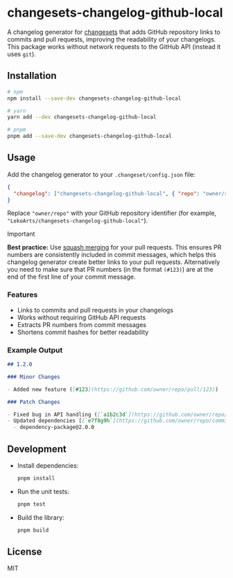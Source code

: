 # changesets-changelog-github-local

A changelog generator for [changesets](https://github.com/changesets/changesets) that adds GitHub repository links to commits and pull requests, improving the readability of your changelogs. This package works without network requests to the GitHub API (instead it uses `git`).

## Installation

```bash
# npm
npm install --save-dev changesets-changelog-github-local
```

```bash
# yarn
yarn add --dev changesets-changelog-github-local
```

```bash
# pnpm
pnpm add --save-dev changesets-changelog-github-local
```

## Usage

Add the changelog generator to your `.changeset/config.json` file:

```json
{
  "changelog": ["changesets-changelog-github-local", { "repo": "owner/repo" }]
}
```

Replace `"owner/repo"` with your GitHub repository identifier (for example, `"LekoArts/changesets-changelog-github-local"`).

> [!IMPORTANT]
> **Best practice:** Use [squash merging](https://docs.github.com/en/pull-requests/collaborating-with-pull-requests/incorporating-changes-from-a-pull-request/about-pull-request-merges#squash-and-merge-your-commits) for your pull requests. This ensures PR numbers are consistently included in commit messages, which helps this changelog generator create better links to your pull requests.
> Alternatively you need to make sure that PR numbers (in the format `(#123)`) are at the end of the first line of your commit message.

### Features

- Links to commits and pull requests in your changelogs
- Works without requiring GitHub API requests
- Extracts PR numbers from commit messages
- Shortens commit hashes for better readability

### Example Output

```markdown
## 1.2.0

### Minor Changes

- Added new feature ([#123](https://github.com/owner/repo/pull/123))

### Patch Changes

- Fixed bug in API handling ([`a1b2c3d`](https://github.com/owner/repo/commit/a1b2c3d4e5f6...))
- Updated dependencies [[`e7f8g9h`](https://github.com/owner/repo/commit/e7f8g9h...)]:
  - dependency-package@2.0.0
```

## Development

- Install dependencies:

  ```bash
  pnpm install
  ```

- Run the unit tests:

  ```bash
  pnpm test
  ```

- Build the library:

  ```bash
  pnpm build
  ```

## License

MIT

